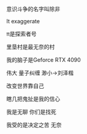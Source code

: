 意识斗争的名字叫除非

It exaggerate

π是探索者号

里垦村是最无奈的村

我的脑子是Geforce RTX 4090

伟大 量子纠缠 渺小->刘泽楷

改变世界靠自己

瞎几把鬼扯是我的信心

我是无聊 你们是找死

我受的是决定之苦 无奈